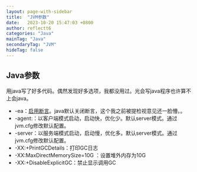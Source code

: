 ```yaml
---
layout: page-with-sidebar
title:  "JVM参数"
date:   2023-10-20 15:47:03 +0800
author: reflectt6
categories: "Java"
mainTag: "Java"
secondaryTag: "JVM"
hideTag: false
---
```


## Java参数

用java写了好多代码。偶然发现好多选项，我都没用过。光会写java程序也许算不上会java。

- -ea：[启用断言](https://blog.csdn.net/weixin_62458944/article/details/132069797)。java默认关闭断言，这个我之前被提检视意见还一脸懵。。
- -agent:：以客户端模式启动，启动快，优化少。默认server模式。通过jvm.cfg修改默认配置。
- -server：以服务端模式启动，启动慢，优化多。默认server模式。通过jvm.cfg修改默认配置。
- -XX:+PrintGCDetails：打印GC日志
- -XX:MaxDirectMemorySize=10G ：设置堆外内存为10G
- -XX:+DisableExplicitGC：禁止显示调用GC













